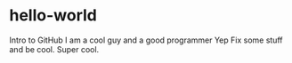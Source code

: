 # hello-world
Intro to GitHub
I am a cool guy and a good programmer
Yep
Fix some stuff and be cool.
Super cool.
